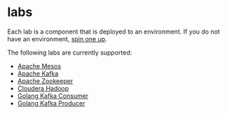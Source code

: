 labs
=========
Each lab is a component that is deployed to an environment. If you do not have an environment, [spin one up](../infrastructure/aws/README.md).

The following labs are currently supported:

- [Apache Mesos](mesosmaster/README.md)
- [Apache Kafka](kafka/README.md)
- [Apache Zookeeper](zookeeper/README.md)
- [Cloudera Hadoop](clouderahadoop)
- [Golang Kafka Consumer](gokafkaconsumer)
- [Golang Kafka Producer](gokafkaproducer)